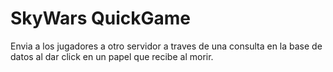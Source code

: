 # SkyWars QuickGame

Envia a los jugadores a otro servidor a traves de una consulta en la base de datos al dar click en un papel que recibe al morir.
